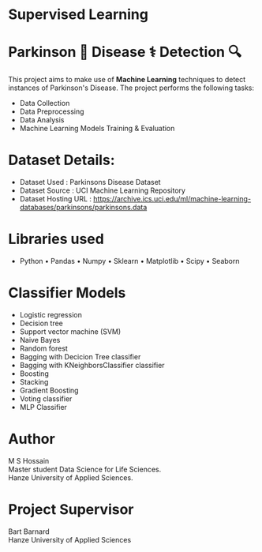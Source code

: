 # Supervised Learning
# Parkinson 🧠 Disease ⚕️ Detection 🔍
This project aims to make use of **Machine Learning** techniques to detect instances of Parkinson's Disease. The project performs the following tasks: <br>
* Data Collection <br>
* Data Preprocessing <br>
* Data Analysis <br>
* Machine Learning Models Training & Evaluation

# Dataset Details:
* Dataset Used : Parkinsons Disease Dataset<br/>
* Dataset Source : UCI Machine Learning Repository<br/>
* Dataset Hosting URL : https://archive.ics.uci.edu/ml/machine-learning-databases/parkinsons/parkinsons.data

# Libraries used
* Python
• Pandas
• Numpy
• Sklearn
• Matplotlib
• Scipy
• Seaborn

# Classifier Models
* Logistic regression
* Decision tree
* Support vector machine (SVM)
* Naive Bayes
* Random forest
* Bagging with Decicion Tree classifier
* Bagging with KNeighborsClassifier classifier
* Boosting
* Stacking
* Gradient Boosting
* Voting classifier
* MLP Classifier

# Author
M S Hossain<br/>
Master student Data Science for Life Sciences.<br/>
Hanze University of Applied Sciences.

# Project Supervisor
Bart Barnard<br/>
Hanze University of Applied Sciences

